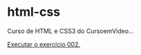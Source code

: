 # html-css
 Curso de HTML e CSS3 do CursoemVideo...

<a href="https://hondenis.github.io/html-css/exercicios/ex002/index.html">Executar o exercício 002.</a> 